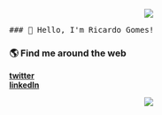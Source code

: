 <p align='center'>
  <img align='center' src="https://cdn-images-1.medium.com/max/1600/1*CuPMkOh5iNPfEblINiO-gw.gif">
<p/>

<samp>
### 👋 Hello, I'm Ricardo Gomes!


### 🌎 Find me around the web
[**twitter**](https://twitter.com/nerdlinux) <br>
[**linkedIn**](https://www.linkedin.com/in/chapzin/) <br>

</samp>
<p align='center'>
  <img align='center' src="https://visitor-badge.glitch.me/badge?page_id=chapzin.visitor-badge">
<p/>

